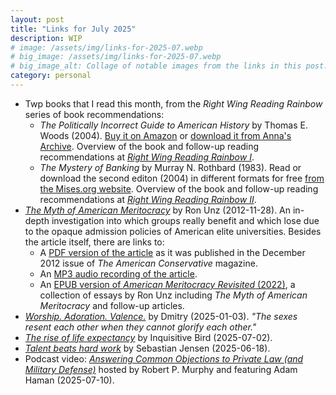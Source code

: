 ```yaml
---
layout: post
title: "Links for July 2025"
description: WIP
# image: /assets/img/links-for-2025-07.webp
# big_image: /assets/img/links-for-2025-07.webp
# big_image_alt: Collage of notable images from the links in this post.
category: personal
---
```


- Twp books that I read this month, from the _Right Wing Reading Rainbow_ series of book recommendations:
    - _The Politically Incorrect Guide to American History_ by Thomas E. Woods (2004). [Buy it on Amazon](https://www.amazon.com/Politically-Incorrect-Guide-American-History/dp/0895260476) or [download it from Anna's Archive](https://annas-archive.org/md5/f20044d1c37f7434637685239fa945ed). Overview of the book and follow-up reading recommendations at _[Right Wing Reading Rainbow I](https://mgautreau.substack.com/p/right-wing-reading-rainbow-i-the)_.
    - _The Mystery of Banking_ by Murray N. Rothbard (1983). Read or download the second editon (2004) in different formats for free [from the Mises.org website](https://mises.org/library/book/mystery-banking). Overview of the book and follow-up reading recommendations at _[Right Wing Reading Rainbow II](https://mgautreau.substack.com/p/right-wing-reading-rainbow-ii-the)_.
- _[The Myth of American Meritocracy](https://www.unz.com/runz/the-myth-of-american-meritocracy/)_ by Ron Unz (2012-11-28). An in-depth investigation into which groups really benefit and which lose due to the opaque admission policies of American elite universities. Besides the article itself, there are links to:
  - A [PDF version of the article](https://www.unz.com/wp-content/uploads/2013/09/AmericanMeritocracy.pdf) as it was published in the December 2012 issue of _The American Conservative_ magazine.
  - An [MP3 audio recording of the article](https://www.unz.com/CONTENTS/AUDIO/runz/Unz-MythMeritocracy.mp3?_=1).
  - An [EPUB version of _American Meritocracy Revisited_ (2022)](https://www.unz.com/CONTENTS/EBOOK/AmericanMeritocracy.epub), a collection of essays by Ron Unz including _The Myth of American Meritocracy_ and follow-up articles.
- _[Worship. Adoration. Valence.](https://thedosagemakesitso.substack.com/p/worship-adoration-valence)_ by Dmitry (2025-01-03). _"The sexes resent each other when they cannot glorify each other."_
- _[The rise of life expectancy](https://inquisitivebird.xyz/p/the-rise-of-life-expectancy)_ by Inquisitive Bird (2025-07-02).
- _[Talent beats hard work](https://www.sebjenseb.net/p/talent-beats-hard-work)_ by Sebastian Jensen (2025-06-18).
- Podcast video: _[Answering Common Objections to Private Law (and Military Defense)](https://www.youtube.com/watch?v=W_Ff6Bmha0Y)_ hosted by Robert P. Murphy and featuring Adam Haman (2025-07-10).
